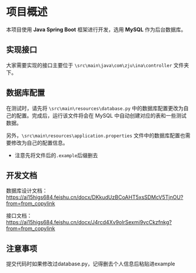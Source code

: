 # 项目概述

本项目使用 **Java Spring Boot** 框架进行开发，选用 **MySQL** 作为后台数据库。

## 实现接口

大家需要实现的接口主要位于 `\src\main\java\com\zju\ina\controller` 文件夹下。

## 数据库配置

在测试时，请先将 `\src\main\resources\database.py` 中的数据库配置更改为自己的配置。完成后，运行该文件将会在 MySQL 中自动创建对应的表和一些测试数据。

另外，`\src\main\resources\application.properties` 文件中的数据库配置也需要修改为自己的配置信息。

- 注意先将文件后的`.example`后缀删去

## 开发文档

数据库设计文档：https://ai15higs684.feishu.cn/docx/DKkudUzBCoAHT5xsSDMcV5TjnOU?from=from_copylink

接口文档：https://ai15higs684.feishu.cn/docx/J4rcd4Xv9olrSexmi9vcCkzfnkg?from=from_copylink

## 注意事项

提交代码时如果修改过database.py，记得删去个人信息后粘贴进example